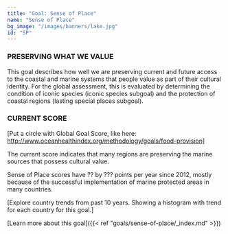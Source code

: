 ```yaml
---
title: "Goal: Sense of Place"
name: "Sense of Place"
bg_image: "/images/banners/lake.jpg"
id: "SP"
---
```


### PRESERVING WHAT WE VALUE

This goal describes how well we are preserving current and future access to the coastal and marine systems that people value as part of their cultural identity. For the global assessment, this is evaluated by determining the condition of iconic species (iconic species subgoal) and the protection of coastal regions (lasting special places subgoal).

### CURRENT SCORE

[Put a circle with Global Goal Score, like here: http://www.oceanhealthindex.org/methodology/goals/food-provision]

The current score indicates that many regions are preserving the marine sources that possess cultural value.


Sense of Place scores have ?? by ??? points per year since 2012, mostly because of the successful implementation of marine protected areas in many countries.

[Explore country trends from past 10 years. Showing a histogram with trend for each country for this goal.]


[Learn more about this goal]({{< ref "goals/sense-of-place/_index.md" >}})
